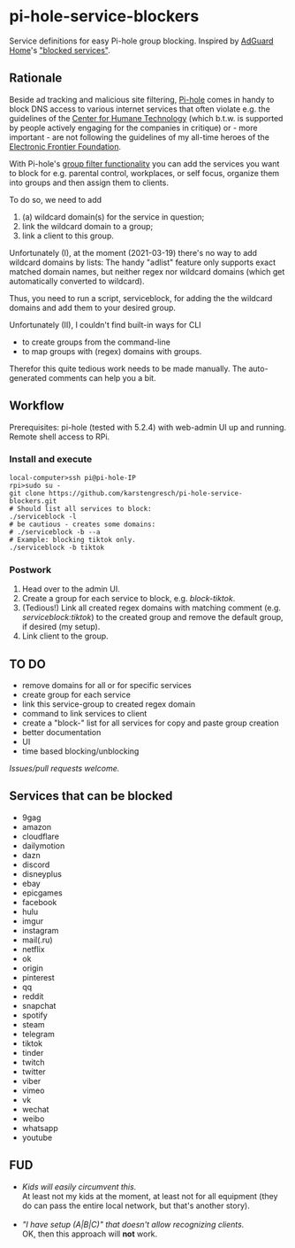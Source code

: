 # pi-hole-service-blockers
Service definitions for easy Pi-hole group blocking.
Inspired by [AdGuard Home](https://github.com/AdguardTeam/AdGuardHome)'s ["blocked services"](https://github.com/AdguardTeam/AdGuardHome/blob/master/internal/dnsfilter/blocked.go).


## Rationale

Beside ad tracking and malicious site filtering, [Pi-hole](https://pi-hole.net) comes in handy to block DNS access to various internet services that often violate e.g. the guidelines of the [Center for Humane Technology](https://www.humanetech.com/) (which b.t.w. is supported by people actively engaging for the companies in critique) or - more important - are not following the guidelines of my all-time heroes of the [Electronic Frontier Foundation](https://www.eff.org/).

With Pi-hole's [group filter functionality](https://docs.pi-hole.net/database/gravity/example/) you can add the services you want to block for e.g. parental control, workplaces, or self focus, organize them into groups and then assign them to clients.

To do so, we need to add

  1. (a) wildcard domain(s) for the service in question;
  2. link the wildcard domain to a group;
  3. link a client to this group.

Unfortunately (I), at the moment (2021-03-19) there's no way to add wildcard domains by lists: The handy "adlist" feature only supports exact matched domain names, but neither regex nor wildcard domains (which get automatically converted to wildcard).

Thus, you need to run a script, serviceblock, for adding the the wildcard domains and add them to your desired group.

Unfortunately (II), I couldn't find built-in ways for CLI
  * to create groups from the command-line
  * to map groups with (regex) domains with groups.

Therefor this quite tedious work needs to be made manually. The auto-generated comments can help you a bit.

## Workflow
Prerequisites: pi-hole (tested with 5.2.4) with web-admin UI up and running. Remote shell access to RPi.

### Install and execute

```
local-computer>ssh pi@pi-hole-IP
rpi>sudo su -
git clone https://github.com/karstengresch/pi-hole-service-blockers.git
# Should list all services to block:
./serviceblock -l
# be cautious - creates some domains: 
# ./serviceblock -b --a
# Example: blocking tiktok only.
./serviceblock -b tiktok
```

### Postwork
  1. Head over to the admin UI.
  2. Create a group for each service to block, e.g. *block-tiktok*.
  3. (Tedious!) Link all created regex domains with matching comment (e.g. *serviceblock:tiktok*) to the created group and remove the default group, if desired (my setup).
  4. Link client to the group.

## TO DO

  * remove domains for all or for specific services
  * create group for each service
  * link this service-group to created regex domain
  * command to link services to client
  * create a "block-<service>" list for all services for copy and paste group creation
  * better documentation
  * UI
  * time based blocking/unblocking

*Issues/pull requests welcome.*

## Services that can be blocked
  * 9gag
  * amazon
  * cloudflare
  * dailymotion
  * dazn
  * discord
  * disneyplus
  * ebay
  * epicgames
  * facebook
  * hulu
  * imgur
  * instagram
  * mail(.ru)
  * netflix
  * ok
  * origin
  * pinterest
  * qq
  * reddit
  * snapchat
  * spotify
  * steam
  * telegram
  * tiktok
  * tinder
  * twitch
  * twitter
  * viber
  * vimeo
  * vk
  * wechat
  * weibo
  * whatsapp
  * youtube

## FUD
  * *Kids will easily circumvent this.*<br>At least not my kids at the moment, at least not for all equipment (they do can pass the entire local network, but that's another story).<br><br>
  * *"I have setup (A|B|C)" that doesn't allow recognizing clients.*<br>OK, then this approach will **not** work.